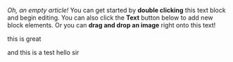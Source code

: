 _Oh, an empty article!_ You can get started by **double clicking** this text block and begin editing. You can also click the **Text** button below to add new block elements. Or you can **drag and drop an image** right onto this text!

this is great

and this is a test
hello sir
